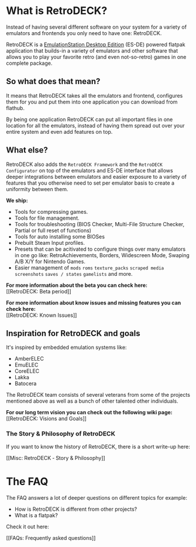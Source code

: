 

# What is RetroDECK?

Instead of having several different software on your system for a variety of emulators and frontends you only need to have one: RetroDECK.

RetroDECK is a [EmulationStation Desktop Edition](https://es-de.org) (ES-DE) powered flatpak application that builds-in a variety of emulators and other software that allows you to play your favorite retro (and even not-so-retro) games in one complete package.

## So what does that mean?
It means that RetroDECK takes all the emulators and frontend, configures them for you and put them into one application you can download from flathub.

By being one application RetroDECK can put all important files in one location  for all the emulators, instead of having them spread out over your entire system and even add features on top.

## What else?
RetroDECK also adds the `RetroDECK Framework` and the `RetroDECK Configurator` on top of the emulators and ES-DE interface that allows deeper integrations between emulators and easier exposure to a variety of features that you otherwise need to set per emulator basis to create a uniformity between them.

**We ship:**

* Tools for compressing games.
* Tools for file management.
* Tools for troubleshooting (BIOS Checker, Multi-File Structure Checker, Partial or full reset of functions)
* Tools for auto installing some BIOSes
* Prebuilt Steam Input profiles.
* Presets that can be acitivated to configure things over many emulators in one go like: RetroAchievements, Borders, Widescreen Mode, Swaping A/B X/Y for Nintendo Games.
* Easier management of `mods` `roms` `texture_packs` `scraped media` `screenshots` `saves / states` `gamelists` and more.

**For more information about the beta you can check here:**<br>
[[RetroDECK: Beta period]]

**For more information about know issues and missing features you can check here:**<br>
[[RetroDECK: Known Issues]]


## Inspiration for RetroDECK and goals
It's inspired by embedded emulation systems like:

- AmberELEC
- EmuELEC
- CoreELEC
- Lakka
- Batocera


The RetroDECK team consists of several veterans from some of the projects mentioned above as well as a bunch of other talented other individuals.

**For our long term vision you can check out the following wiki page:**<br>
[[RetroDECK: Visions and Goals]]

### The Story & Philosophy of RetroDECK
If you want to know the history of RetroDECK, there is a short write-up here:

[[Misc: RetroDECK ‐ Story & Philosophy]]

# The FAQ
The FAQ answers a lot of deeper questions on different topics for example:

- How is RetroDECK is different from other projects?
- What is a flatpak?

Check it out here:

[[FAQs: Frequently asked questions]]
